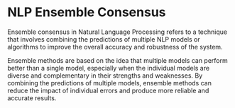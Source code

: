 # NLP Ensemble Consensus

Ensemble consensus in Natural Language Processing refers to a technique that involves combining the predictions of 
multiple NLP models or algorithms to improve the overall accuracy and robustness of the system.

Ensemble methods are based on the idea that multiple models can perform better than a single model, 
especially when the individual models are diverse and complementary in their strengths and weaknesses. 
By combining the predictions of multiple models, 
ensemble methods can reduce the impact of individual errors and produce more reliable and accurate results.
